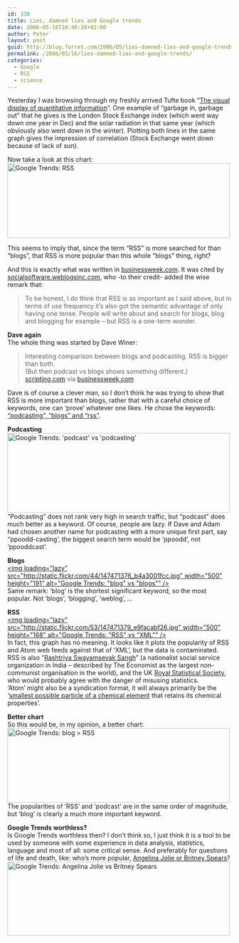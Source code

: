 ```yaml
---
id: 330
title: Lies, damned lies and Google trends
date: 2006-05-16T10:46:28+02:00
author: Peter
layout: post
guid: http://blog.forret.com/2006/05/lies-damned-lies-and-google-trends/
permalink: /2006/05/16/lies-damned-lies-and-google-trends/
categories:
  - Google
  - RSS
  - science
---
```

Yesterday I was browsing through my freshly arrived Tufte book &#8220;[The visual display of quantitative information](http://www.edwardtufte.com/tufte/books_vdqi)&#8220;. One example of &#8220;garbage in, garbage out&#8221; that he gives is the London Stock Exchange index (which went way down one year in Dec) and the solar radiation in that same year (which obviously also went down in the winter). Plotting both lines in the same graph gives the impression of correlation (Stock Exchange went down because of lack of sun).

Now take a look at this chart:  
[<img loading="lazy" src="http://static.flickr.com/51/147471380_8a5aa8f372.jpg" width="500" height="168" alt="Google Trends: RSS" />](http://www.flickr.com/photos/pforret/147471380/ "Photo Sharing")

This seems to imply that, since the term &#8220;RSS&#8221; is more searched for than &#8220;blogs&#8221;, that RSS is more popular than this whole &#8220;blogs&#8221; thing, right?

And this is exactly what was written in [businessweek.com](http://www.businessweek.com/the_thread/blogspotting/archives/2006/05/rss_podcasting.html#comments). It was cited by [socialsoftware.weblogsinc.com](http://socialsoftware.weblogsinc.com/2006/05/15/examining-the-roots-and-growth-of-web-2-0/), who -to their credit- added the wise remark that:

> To be honest, I do think that RSS is as important as I said above, but in terms of use frequency it&#8217;s also got the semantic advantage of only having one tense. People will write about and search for blogs, blog and blogging for example &#8211; but RSS is a one-term wonder.

<!--more-->

  
**Dave again**  
The whole thing was started by Dave Winer:

> Interesting comparison between blogs and podcasting. RSS is bigger than both.  
> (But then podcast vs blogs shows something different.)  
> [scripting.com](http://www.scripting.com/2006/05/10.html#googleJesusRss) via [businessweek.com](http://www.businessweek.com/the_thread/blogspotting/archives/2006/05/rss_podcasting.html)

Dave is of course a clever man, so I don&#8217;t think he was trying to show that RSS is more important than blogs, rather that with a careful choice of keywords, one can &#8216;prove&#8217; whatever one likes. He chose the keywords: [&#8220;podcasting&#8221;, &#8220;blogs&#8221; and &#8220;rss&#8221;](http://www.google.com/trends?q=podcasting%2Cblogs%2Crss&ctab=0&date=all&geo=all).

**Podcasting**  
[<img loading="lazy" src="http://static.flickr.com/52/147471378_46d8d5f7de.jpg" width="500" height="179" alt="Google Trends: 'podcast' vs 'podcasting'" />](http://www.flickr.com/photos/pforret/147471378/ "Photo Sharing")  
&#8220;Podcasting&#8221; does not rank very high in search traffic, but &#8220;podcast&#8221; does much better as a keyword. Of course, people are lazy. If Dave and Adam had chosen another name for podcasting with a more unique first part, say &#8220;ppoodd-casting&#8217;, the biggest search term would be &#8216;ppoodd&#8217;, not &#8216;ppooddcast&#8217;.

**Blogs**  
[<img loading="lazy" src="http://static.flickr.com/44/147471376_b4a3001fcc.jpg" width="500" height="191" alt="Google Trends: "blog" vs "blogs"" />](http://www.flickr.com/photos/pforret/147471376/ "Photo Sharing")  
Same remark: &#8216;blog&#8217; is the shortest significant keyword, so the most popular. Not &#8216;blogs&#8217;, &#8216;blogging&#8217;, &#8216;weblog&#8217;, &#8230; 

**RSS**  
[<img loading="lazy" src="http://static.flickr.com/53/147471379_e9facabf26.jpg" width="500" height="168" alt="Google Trends: "RSS" vs "XML"" />](http://www.flickr.com/photos/pforret/147471379/ "Photo Sharing")  
In fact, this graph has no meaning. It looks like it plots the popularity of RSS and Atom web feeds against that of &#8216;XML&#8217;, but the data is contaminated. RSS is also &#8220;[Rashtriya Swayamsevak Sangh](http://en.wikipedia.org/wiki/Rashtriya_Swayamsevak_Sangh)&#8221; (a nationalist social service organization in India &#8211; described by The Economist as the largest non-communist organisation in the world), and the UK [Royal Statistical Society](http://en.wikipedia.org/wiki/Royal_Statistical_Society), who would probably agree with the danger of misusing statistics.  
&#8216;Atom&#8217; might also be a syndication format, it will always primarily be the &#8216;[smallest possible particle of a chemical element](http://en.wikipedia.org/wiki/Atom) that retains its chemical properties&#8217;.

**Better chart**  
So this would be, in my opinion, a better chart:  
[<img loading="lazy" src="http://static.flickr.com/56/147471377_59fd3d2c17.jpg" width="500" height="167" alt="Google Trends: blog > RSS" />](http://www.flickr.com/photos/pforret/147471377/ "Photo Sharing")  
The popularities of &#8216;RSS&#8217; and &#8216;podcast&#8217; are in the same order of magnitude, but &#8216;blog&#8217; is clearly a much more important keyword.

**Google Trends worthless?**  
Is Google Trends worthless then? I don&#8217;t think so, I just think it is a tool to be used by someone with some experience in data analysis, statistics, language and most of all: some critical sense. And preferably for questions of life and death, like: who&#8217;s more popular, [Angelina Jolie or Britney Spears](http://www.google.com/trends?q=angelina+jolie%2Cbritney+spears&ctab=0&geo=all&date=all)?  
[<img loading="lazy" src="http://static.flickr.com/51/147482216_e588b876ee.jpg" width="500" height="166" alt="Google Trends: Angelina Jolie vs Britney Spears" />](http://www.flickr.com/photos/pforret/147482216/ "Photo Sharing")